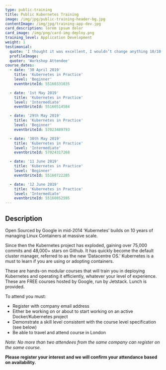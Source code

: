 ```yaml
---
type: public-training
title: Public Kubernetes Training
image: /img/jpg/public-training-header-bg.jpg
contentImage: /img/jpg/training-app-dev.jpg
card_description: lorem ipsum dolor
card_image: /img/png/card-img-deploy.png
training_level: Application Development
weight: 1
testimonial:
  quote: 'I thought it was excellent, I wouldn’t change anything 10/10'
  profileImage:
  quoter: 'Workshop Attendee'
course_dates:
  - date: '30 April 2019'
    title: 'Kubernetes in Practice'
    level: 'Beginner'
    eventbriteId: 55160331035

  - date: '1st May 2019'
    title: 'Kubernetes in Practice'
    level: 'Intermediate'
    eventbriteId: 55160514584

  - date: '29th May 2019'
    title: 'Kubernetes in Practice'
    level: 'Beginner'
    eventbriteId: 57023489793

  - date: '30th May 2019'
    title: 'Kubernetes in Practice'
    level: 'Intermediate'
    eventbriteId: 57024317268

  - date: '11 June 2019'
    title: 'Kubernetes in Practice'
    level: 'Beginner'
    eventbriteId: 55160722205

  - date: '12 June 2019'
    title: 'Kubernetes in Practice'
    level: 'Intermediate'
    eventbriteId: 55160852595
---
```


## Description

Open Sourced by Google in mid-2014 ‘Kubernetes’ builds on 10 years of managing Linux Containers at massive scale.

Since then the Kubernetes project has exploded, gaining over 75,000 commits and 48,000+ stars on Github. It has quickly become the default cluster manager, referred to as the new ‘Datacentre OS.’ Kubernetes is a must to learn if you are using or adopting containers.

These are hands-on modular courses that will train you in deploying Kubernetes and operating it efficiently, whatever your level of experience. These are FREE courses hosted by Google, run by Jetstack. Lunch is provided.

To attend you must:

* Register with company email address
* Either be working on or about to start working on an active Docker/Kubernetes project
* Demonstrate a skill level consistent with the course level specification (see below)
* Be able to travel and attend course in London

_Note: No more than two attendees from the same company can register on the same course._

**Please register your interest and we will confirm your attendance based on availability.**
